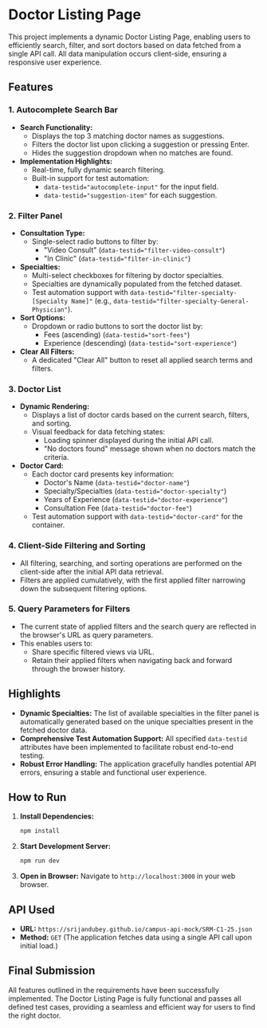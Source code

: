 # Doctor Listing Page

This project implements a dynamic Doctor Listing Page, enabling users to efficiently search, filter, and sort doctors based on data fetched from a single API call. All data manipulation occurs client-side, ensuring a responsive user experience.

## Features

### 1. Autocomplete Search Bar

* **Search Functionality:**
    * Displays the top 3 matching doctor names as suggestions.
    * Filters the doctor list upon clicking a suggestion or pressing Enter.
    * Hides the suggestion dropdown when no matches are found.
* **Implementation Highlights:**
    * Real-time, fully dynamic search filtering.
    * Built-in support for test automation:
        * `data-testid="autocomplete-input"` for the input field.
        * `data-testid="suggestion-item"` for each suggestion.

### 2. Filter Panel

* **Consultation Type:**
    * Single-select radio buttons to filter by:
        * "Video Consult" (`data-testid="filter-video-consult"`)
        * "In Clinic" (`data-testid="filter-in-clinic"`)
* **Specialties:**
    * Multi-select checkboxes for filtering by doctor specialties.
    * Specialties are dynamically populated from the fetched dataset.
    * Test automation support with `data-testid="filter-specialty-[Specialty Name]"` (e.g., `data-testid="filter-specialty-General-Physician"`).
* **Sort Options:**
    * Dropdown or radio buttons to sort the doctor list by:
        * Fees (ascending) (`data-testid="sort-fees"`)
        * Experience (descending) (`data-testid="sort-experience"`)
* **Clear All Filters:**
    * A dedicated "Clear All" button to reset all applied search terms and filters.

### 3. Doctor List

* **Dynamic Rendering:**
    * Displays a list of doctor cards based on the current search, filters, and sorting.
    * Visual feedback for data fetching states:
        * Loading spinner displayed during the initial API call.
        * "No doctors found" message shown when no doctors match the criteria.
* **Doctor Card:**
    * Each doctor card presents key information:
        * Doctor's Name (`data-testid="doctor-name"`)
        * Specialty/Specialties (`data-testid="doctor-specialty"`)
        * Years of Experience (`data-testid="doctor-experience"`)
        * Consultation Fee (`data-testid="doctor-fee"`)
    * Test automation support with `data-testid="doctor-card"` for the container.

### 4. Client-Side Filtering and Sorting

* All filtering, searching, and sorting operations are performed on the client-side after the initial API data retrieval.
* Filters are applied cumulatively, with the first applied filter narrowing down the subsequent filtering options.

### 5. Query Parameters for Filters

* The current state of applied filters and the search query are reflected in the browser's URL as query parameters.
* This enables users to:
    * Share specific filtered views via URL.
    * Retain their applied filters when navigating back and forward through the browser history.

## Highlights

* **Dynamic Specialties:** The list of available specialties in the filter panel is automatically generated based on the unique specialties present in the fetched doctor data.
* **Comprehensive Test Automation Support:** All specified `data-testid` attributes have been implemented to facilitate robust end-to-end testing.
* **Robust Error Handling:** The application gracefully handles potential API errors, ensuring a stable and functional user experience.

## How to Run

1.  **Install Dependencies:**
    ```bash
    npm install
    ```

2.  **Start Development Server:**
    ```bash
    npm run dev
    ```

3.  **Open in Browser:**
    Navigate to `http://localhost:3000` in your web browser.

## API Used

* **URL:** `https://srijandubey.github.io/campus-api-mock/SRM-C1-25.json`
* **Method:** `GET` (The application fetches data using a single API call upon initial load.)

## Final Submission

All features outlined in the requirements have been successfully implemented. The Doctor Listing Page is fully functional and passes all defined test cases, providing a seamless and efficient way for users to find the right doctor.
